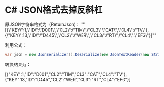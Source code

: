 # C# JSON格式去掉反斜杠

 原JSON字符串格式为（ReturnJson)： "\"[{\\\"KEY\\\":1,\\\"ID\\\":\\\"D001\\\",\\\"CL2\\\":\\\"TIM\\\",\\\"CL3\\\":\\\"CAT\\\",\\\"CL4\\\":\\\"TV\\\"},{\\\"KEY\\\":13,\\\"ID\\\":\\\"D445\\\",\\\"CL2\\\":\\\"WER\\\",\\\"CL3\\\":\\\"RT\\\",\\\"CL4\\\":\\\"EFG\\\"}]\""  

利用公式：

 ```c#
var json = new JsonSerializer().Deserialize(new JsonTextReader(new StringReader(ReturnJson)));
 ```

转换结果为：

[{"KEY":1,"ID":"D001","CL2":"TIM","CL3":"CAT","CL4":"TV"},{"KEY":13,"ID":"D445","CL2":"WER","CL3":"RT","CL4":"EFG"}] 